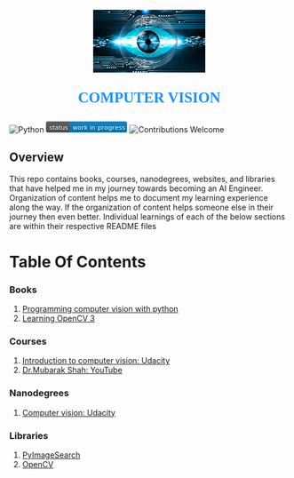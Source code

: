 <p align="center"><img width=40% src="images/computer-vision.jpg"></p>

<p align="center" style="color:DodgerBlue; font-family:cambria; font-variant: normal; font-size:20pt; font-weight:bold; font-weight: 900">COMPUTER VISION 
</p>

![Python](https://camo.githubusercontent.com/de59e8e9b410aa0b9479b114040c06468ef33cfc/68747470733a2f2f696d672e736869656c64732e696f2f62616467652f707974686f6e2d76332e362b2d626c75652e737667) ![Status](images/status-work-in-progress.png) ![Contributions Welcome](https://camo.githubusercontent.com/72f84692f9f89555c176bb9e0eca9cf08d97fec9/68747470733a2f2f696d672e736869656c64732e696f2f62616467652f636f6e747269627574696f6e732d77656c636f6d652d6f72616e67652e737667)

## **Overview**
This repo contains books, courses, nanodegrees, websites, and libraries that have helped me in my journey towards becoming an AI Engineer. Organization of content helps me to document my learning experience along the way. If the organization of content helps someone else in their journey then even better. Individual learnings of each of the below sections are within their respective README files 

# **Table Of Contents**

### **Books**
1. [Programming computer vision with python](https://www.amazon.com/Programming-Computer-Vision-Python-algorithms-ebook/dp/B008GCNGVE/ref=sr_1_3?dchild=1&keywords=computer+vision+python&qid=1589988582&sr=8-3)
2. [Learning OpenCV 3](https://www.amazon.com/Learning-OpenCV-Computer-Vision-Library-ebook/dp/B01MRXIYAN/ref=sr_1_16?dchild=1&keywords=computer+vision+python&qid=1590602680&sr=8-16)

### **Courses**
1. [Introduction to computer vision: Udacity]()
2. [Dr.Mubarak Shah: YouTube ]()

### **Nanodegrees**
1. [Computer vision: Udacity]()

### **Libraries**
1. [PyImageSearch]()
2. [OpenCV]()

